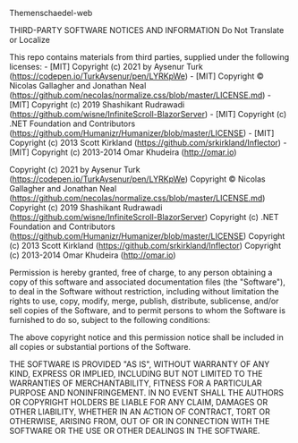 Themenschaedel-web

THIRD-PARTY SOFTWARE NOTICES AND INFORMATION
Do Not Translate or Localize

This repo contains materials from third parties, supplied under the following licenses:
	-	[MIT] Copyright (c) 2021 by Aysenur Turk (https://codepen.io/TurkAysenur/pen/LYRKpWe)
	-	[MIT] Copyright © Nicolas Gallagher and Jonathan Neal (https://github.com/necolas/normalize.css/blob/master/LICENSE.md)
	-	[MIT] Copyright (c) 2019 Shashikant Rudrawadi (https://github.com/wisne/InfiniteScroll-BlazorServer)
	-	[MIT] Copyright (c) .NET Foundation and Contributors (https://github.com/Humanizr/Humanizer/blob/master/LICENSE)
		-	[MIT] Copyright (c) 2013 Scott Kirkland (https://github.com/srkirkland/Inflector)
		-	[MIT] Copyright (c) 2013-2014 Omar Khudeira (http://omar.io)


Copyright (c) 2021 by Aysenur Turk (https://codepen.io/TurkAysenur/pen/LYRKpWe)
Copyright © Nicolas Gallagher and Jonathan Neal (https://github.com/necolas/normalize.css/blob/master/LICENSE.md)
Copyright (c) 2019 Shashikant Rudrawadi (https://github.com/wisne/InfiniteScroll-BlazorServer)
Copyright (c) .NET Foundation and Contributors (https://github.com/Humanizr/Humanizer/blob/master/LICENSE)
Copyright (c) 2013 Scott Kirkland (https://github.com/srkirkland/Inflector)
Copyright (c) 2013-2014 Omar Khudeira (http://omar.io)

Permission is hereby granted, free of charge, to any person obtaining a copy
of this software and associated documentation files (the "Software"), to deal
in the Software without restriction, including without limitation the rights
to use, copy, modify, merge, publish, distribute, sublicense, and/or sell
copies of the Software, and to permit persons to whom the Software is
furnished to do so, subject to the following conditions:

The above copyright notice and this permission notice shall be included in
all copies or substantial portions of the Software.

THE SOFTWARE IS PROVIDED "AS IS", WITHOUT WARRANTY OF ANY KIND, EXPRESS OR
IMPLIED, INCLUDING BUT NOT LIMITED TO THE WARRANTIES OF MERCHANTABILITY,
FITNESS FOR A PARTICULAR PURPOSE AND NONINFRINGEMENT. IN NO EVENT SHALL THE
AUTHORS OR COPYRIGHT HOLDERS BE LIABLE FOR ANY CLAIM, DAMAGES OR OTHER
LIABILITY, WHETHER IN AN ACTION OF CONTRACT, TORT OR OTHERWISE, ARISING FROM,
OUT OF OR IN CONNECTION WITH THE SOFTWARE OR THE USE OR OTHER DEALINGS IN
THE SOFTWARE.
